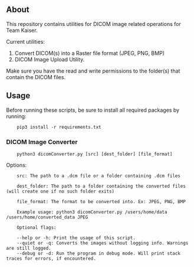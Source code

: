 ## About
This repository contains utilities for DICOM image related operations for Team Kaiser.

Current utilities:
1. Convert DICOM(s) into a Raster file format (JPEG, PNG, BMP)
2. DICOM Image Upload Utility.

Make sure you have the read and write permissions to the folder(s) that contain the DICOM files.

## Usage

Before running these scripts, be sure to install all required packages by running:
```
    pip3 install -r requirements.txt
```

### DICOM Image Converter

```
    python3 dicomConverter.py [src] [dest_folder] [file_format]
```

Options:
```
    src: The path to a .dcm file or a folder containing .dcm files

    dest_folder: The path to a folder containing the converted files (will create one if no such folder exits)

    file_format: The format to be converted into. Ex: JPEG, PNG, BMP

    Example usage: python3 dicomConverter.py /users/home/data /users/home/converted_data JPEG

    Optional flags:

    --help or -h: Print the usage of this script.
    --quiet or -q: Converts the images without logging info. Warnings are still logged.
    --debug or -d: Run the program in debug mode. Will print stack traces for errors, if encountered.
```
